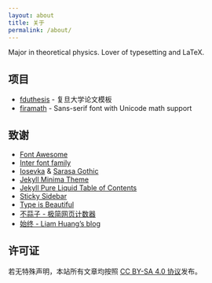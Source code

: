 ```yaml
---
layout: about
title: 关于
permalink: /about/
---
```


Major in theoretical physics. Lover of typesetting and LaTeX.

## 项目

- [fduthesis](https://github.com/stone-zeng/fduthesis) - 复旦大学论文模板
- [firamath](https://github.com/firamath/firamath) - Sans-serif font with Unicode math support

## 致谢

- [Font Awesome](https://fontawesome.com)
- [Inter font family](https://rsms.me/inter/)
- [Iosevka](https://typeof.net/Iosevka/) & [Sarasa Gothic](https://github.com/be5invis/Sarasa-Gothic)
- [Jekyll Minima Theme](https://jekyll.github.io/minima/)
- [Jekyll Pure Liquid Table of Contents](https://github.com/allejo/jekyll-toc)
- [Sticky Sidebar](https://abouolia.github.io/sticky-sidebar/)
- [Type is Beautiful](https://thetype.com/)
- [不蒜子 - 极简网页计数器](https://busuanzi.ibruce.info)
- [始终 - Liam Huang’s blog](https://liam.page/)

## 许可证

若无特殊声明，本站所有文章均按照 [CC BY-SA 4.0 协议](https://creativecommons.org/licenses/by-sa/4.0/)发布。

<div class="cc-by-sa-logo">
  <i class="fab fa-creative-commons"></i>
  <i class="fab fa-creative-commons-by"></i>
  <i class="fab fa-creative-commons-sa"></i>
</div>
